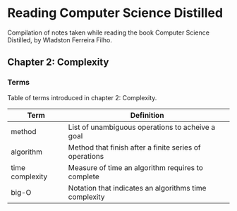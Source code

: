 # Reading Computer Science Distilled

Compilation of notes taken while reading the book Computer Science Distilled, by Wladston Ferreira Filho.

## Chapter 2: Complexity

### Terms

Table of terms introduced in chapter 2: Complexity.

| Term            | Definition                                                   |
| ---             | ---                                                          |
| method          | List of unambiguous operations to acheive a goal             |
| algorithm       | Method that finish after a finite series of operations       |
| time complexity | Measure of time an algorithm requires to complete            |
| big-O           | Notation that indicates an algorithms time complexity        |
